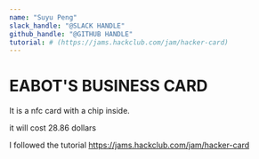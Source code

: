 ```yaml
---
name: "Suyu Peng"
slack_handle: "@SLACK HANDLE"
github_handle: "@GITHUB HANDLE"
tutorial: # (https://jams.hackclub.com/jam/hacker-card)
---
```


# EABOT'S BUSINESS CARD

It is a nfc card with a chip inside. 

it will cost 28.86 dollars

I followed the tutorial https://jams.hackclub.com/jam/hacker-card
